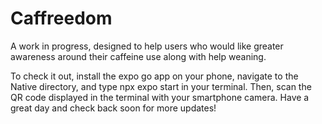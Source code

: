 # Caffreedom

A work in progress, designed to help users who would like greater awareness around their caffeine use along with help weaning.

To check it out, install the expo go app on your phone, navigate to the Native directory, and type npx expo start in your terminal. Then, scan the QR code displayed in the terminal with your smartphone camera. Have a great day and check back soon for more updates!
